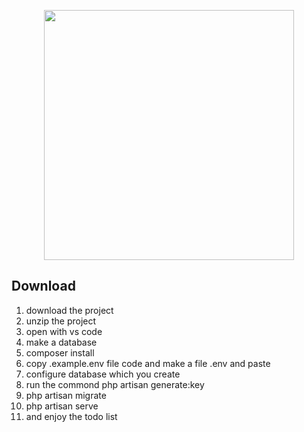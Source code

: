 <p align="center"><a href="https://laravel.com" target="_blank"><img src="https://raw.githubusercontent.com/laravel/art/master/logo-lockup/5%20SVG/2%20CMYK/1%20Full%20Color/laravel-logolockup-cmyk-red.svg" width="400"></a></p>

## Download
 1. download the project 
 2. unzip the project
 3. open with vs code
 4. make a database
 5. composer install
 6. copy .example.env file code and make a file .env and paste
 7. configure database which you create
 8. run the commond php artisan generate:key
 9. php artisan migrate
 10. php artisan serve 
 11. and enjoy the todo list

